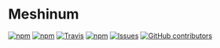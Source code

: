 # Meshinum

[![npm](https://img.shields.io/npm/l/meshinum.svg?style=flat-square)](https://www.npmjs.com/package/meshinum)
[![npm](https://img.shields.io/npm/v/meshinum.svg?style=flat-square)](https://www.npmjs.com/package/meshinum)
[![Travis](https://img.shields.io/travis/devrecipe/meshinum.svg?style=flat-square)](https://travis-ci.org/devrecipe/meshinum)
[![npm](https://img.shields.io/npm/dt/meshinum.svg?style=flat-square)](https://www.meshinum.com/)
[![Issues](https://img.shields.io/github/issues-raw/badges/meshinum.svg?style=flat-square)](https://github.com/devrecipe/meshinum/issues)
[![GitHub contributors](https://img.shields.io/github/contributors/devrecipe/meshinum.svg?style=flat-square)](https://github.com/devrecipe/meshinum/graphs/contributors)